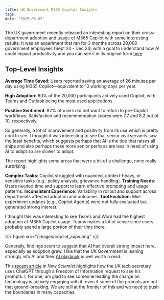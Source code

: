 ```yaml
---
title: UK Government M365 Copilot Insights
tags: 
date: '2025-06-05'
---
```


The UK government recently released an interesting report on their cross-department adoption and usage of M365 Copilot with some interesting results. It was an experiment that ran for 3 months across 20,000 government employees (Sept 24 - Dec 24) with a goal to understand how AI could impact productivity and you can see it in its original form [here](https://www.gov.uk/government/publications/microsoft-365-copilot-experiment-cross-government-findings-report)

## Top-Level Insights

**Average Time Saved**: Users reported saving an average of 26 minutes per day using M365 Copilot—equivalent to 13 working days per year.

**High Adoption:** 80% of the 20,000 participants actively used Copilot, with Teams and Outlook being the most used applications.

**Positive Sentiment**: 82% of users did not want to return to pre-Copilot workflows. Satisfaction and recommendation scores were 7.7 and 8.2 out of 10, respectively.

So generally, a lot of improvement and positivity from its use which is pretty cool to see. I thought it was interesting to see that senior civil servants saw the least benefits, which suggests perhaps that AI is the tide that raises all ships and also perhaps those more senior perhaps are less in need of using AI to adapt so are slower to adopt.

The report highlights some areas that were a bit of a challenge, none really surprising:

**Complex Tasks**: Copilot struggled with nuanced, context-heavy, or sensitive tasks (e.g., policy analysis, grievance handling).
**Training Needs**: Users needed time and support to learn effective prompting and usage patterns.
**Inconsistent Experience**: Variability in rollout and support across departments affected adoption and outcomes.
**Tool Evolution**: Mid-experiment updates (e.g., Copilot Agents) were not fully evaluated but generated strong interest.

I thought this was interesting to see Teams and Word had the highest adoption of M365 Copilot usage. Teams makes a lot of sense since users probably spend a large portion of their time there.

{{< figure src="/images/copilot_apps.png" >}}

Generally, findings seem to suggest that AI had overall strong impact here, especially as adoption grew. I like that the UK Government is leaning strongly into AI and their [AI playbook](https://www.gov.uk/government/publications/ai-playbook-for-the-uk-government) is well worth a read.

This [recent article](https://www.newscientist.com/article/2472068-revealed-how-the-uk-tech-secretary-uses-chatgpt-for-policy-advice/) in *New Scientist* highlights how the UK tech secretary uses ChatGPT through a Freedom of Information request to see his prompts. I, for one, am glad to see someone leading the charge on technology is actively engaging with it, even if some of the prompts are not that ground-breaking. We are still at the frontier of this and we need to push the boundaries in many capacities.